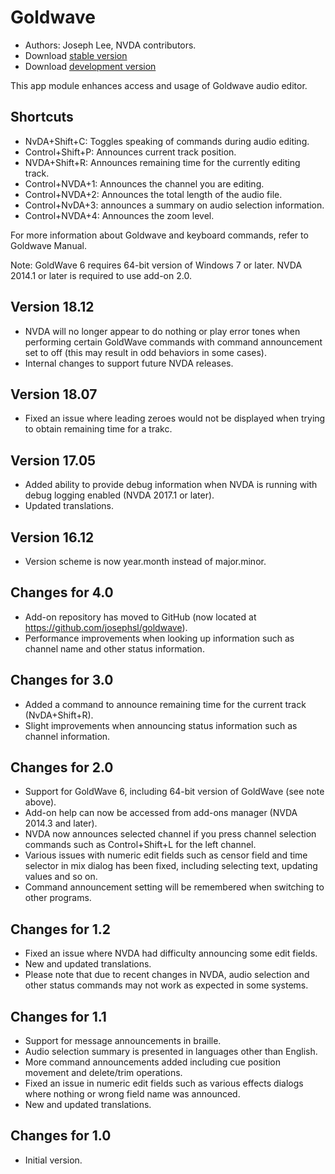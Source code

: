 # Goldwave #

* Authors: Joseph Lee, NVDA contributors.
* Download [stable version][1]
* Download [development version][2]

This app module enhances access and usage of Goldwave audio editor.

## Shortcuts ##

* NvDA+Shift+C: Toggles speaking of commands during audio editing.
* Control+Shift+P: Announces current track position.
* NVDA+Shift+R: Announces remaining time for the currently editing track.
* Control+NVDA+1: Announces the channel you are editing.
* Control+NVDA+2: Announces the total length of the audio file.
* Control+NvDA+3: announces a summary on audio selection information.
* Control+NVDA+4: Announces the zoom level.

For more information about Goldwave and keyboard commands, refer to Goldwave Manual.

Note: GoldWave 6 requires 64-bit version of Windows 7 or later. NVDA 2014.1 or later is required to use add-on 2.0.

## Version 18.12

* NVDA will no longer appear to do nothing or play error tones when performing certain GoldWave commands with command announcement set to off (this may result in odd behaviors in some cases).
* Internal changes to support future NVDA releases.

## Version 18.07

* Fixed an issue where leading zeroes would not be displayed when trying to obtain remaining time for a trakc.

## Version 17.05

* Added ability to provide debug information when NVDA is running with debug logging enabled (NVDA 2017.1 or later).
* Updated translations.

## Version 16.12

* Version scheme is now year.month instead of major.minor.

## Changes for 4.0

* Add-on repository has moved to GitHub (now located at https://github.com/josephsl/goldwave).
* Performance improvements when looking up information such as channel name and other status information.

## Changes for 3.0

* Added a command to announce remaining time for the current track (NvDA+Shift+R).
* Slight improvements when announcing status information such as channel information.

## Changes for 2.0

* Support for GoldWave 6, including 64-bit version of GoldWave (see note above).
* Add-on help can now be accessed from add-ons manager (NVDA 2014.3 and later).
* NVDA now announces selected channel if you press channel selection commands such as Control+Shift+L for the left channel.
* Various issues with numeric edit fields such as censor field and time selector in mix dialog has been fixed, including selecting text, updating values and so on.
* Command announcement setting will be remembered when switching to other programs.

## Changes for 1.2

* Fixed an issue where NVDA had difficulty announcing some edit fields.
* New and updated translations.
* Please note that due to recent changes in NVDA, audio selection and other status commands may not work as expected in some systems.

## Changes for 1.1

* Support for message announcements in braille.
* Audio selection summary is presented in languages other than English.
* More command announcements added including cue position movement and delete/trim operations.
* Fixed an issue in numeric edit fields such as various effects dialogs where nothing or wrong field name was announced.
* New and updated translations.

## Changes for 1.0

* Initial version.

[1]: http://addons.nvda-project.org/files/get.php?file=gwv

[2]: http://addons.nvda-project.org/files/get.php?file=gwv-dev
